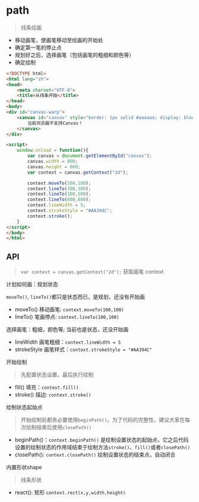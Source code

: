 # path

> 线条绘画

- 移动画笔，使画笔移动至绘画的开始处
- 确定第一笔的停止点
- 规划好之后，选择画笔（包括画笔的粗细和颜色等）
- 确定绘制

```html
<!DOCTYPE html>
<html lang="zh">
<head>
    <meta charset="UTF-8">
    <title>从线条开始</title>
</head>
<body>
<div id="canvas-warp">
    <canvas id="canvas" style="border: 1px solid #aaaaaa; display: block; margin: 50px auto;">
        当前浏览器不支持Canvas！
    </canvas>
</div>

<script>
    window.onload = function(){
        var canvas = document.getElementById("canvas");
        canvas.width = 800;
        canvas.height = 600;
        var context = canvas.getContext("2d");

        context.moveTo(100,100);
        context.lineTo(300,300);
        context.lineTo(100,500);
        context.lineTo(600,600);
        context.lineWidth = 5;
        context.strokeStyle = "#AA394C";
        context.stroke();
    }
</script>
</body>
</html>
```

## API

> `var context = canvas.getContext("2d");` 获取画笔 context

计划如何画：规划状态

`moveTo()`, `lineTo()`都只是状态而已，是规划，还没有开始画

- moveTo() 移动画笔: `context.moveTo(100,100)`
- lineTo() 笔画停点: `context.lineTo(100,100)`

选择画笔：粗细，颜色等; 当前也是状态，还没开始画

- lineWidth 画笔粗细：`context.lineWidth = 5`
- strokeStyle 画笔样式：`context.strokeStyle = "#AA394C"`

开始绘制

> 先配置状态设置，最后执行绘制

- fill() 填充：`context.fill()`
- stroke() 描边: `context.stroke()`

绘制状态起始点

> 开始绘制前都务必要使用`beginPath()`，为了代码的完整性，建议大家在每次绘制结束后使用`closePath()`

- beginPath()：`context.beginPath()` 是绘制设置状态的起始点，它之后代码设置的绘制状态的作用域结束于绘制方法`stroke()`、`fill()`或者`closePath()`
- closePath(): `context.closePath()` 绘制设置状态的结束点，自动闭合

内置形状shape

> 线条形状

- react(): 矩形 `context.rect(x,y,width,height)`
